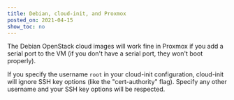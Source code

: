 ```yaml
---
title: Debian, cloud-init, and Proxmox
posted_on: 2021-04-15
show_toc: no
---
```


The Debian OpenStack cloud images will work fine in Proxmox if you add a serial port to the VM (if you don't have a serial port, they won't boot properly).

If you specify the username `root` in your cloud-init configuration, cloud-init will ignore SSH key options (like the "cert-authority" flag). Specify any other username and your SSH key options will be respected.
